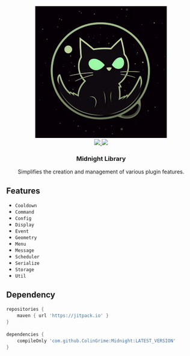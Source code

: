 <div align="center">
    <img src="images/Midnight_Cat.png" alt="Midnight Cat" />
</div>

<div align="center">
    <a href="https://github.com/ColinGrime/Midnight/actions">
        <img src="https://github.com/ColinGrime/Midnight/workflows/Main/badge.svg"/>
    </a>
    <a href="https://jitpack.io/#ColinGrime/Midnight">
        <img src="https://jitpack.io/v/ColinGrime/Midnight.svg"/>
    </a>
    <h3>Midnight Library</h3>
    <p>Simplifies the creation and management of various plugin features.</p>
</div>

## Features
* `Cooldown`
* `Command`
* `Config`
* `Display`
* `Event`
* `Geometry`
* `Menu`
* `Message`
* `Scheduler`
* `Serialize`
* `Storage`
* `Util`

## Dependency
```groovy
repositories {
    maven { url 'https://jitpack.io' }
}

dependencies {
    compileOnly 'com.github.ColinGrime:Midnight:LATEST_VERSION'
}
```

